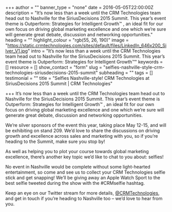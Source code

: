 +++
author = ""
banner_type = "none"
date = 2016-05-05T22:00:00Z
description = "It’s now less than a week until the CRM Technologies team head out to Nashville for the SiriusDecisions 2015 Summit. This year’s event theme is Outperform: Strategies for Intelligent Growth™ , an ideal fit for our own focus on driving global marketing excellence and one which we’re sure will generate great debate, discussion and networking opportunities."
heading = ""
highlight_colour = "rgb(55, 26, 190)"
image = "https://static.crmtechnologies.com/sites/default/files/LinkedIn_646x200_Silver_V1.jpg"
intro = "It’s now less than a week until the CRM Technologies team head out to Nashville for the SiriusDecisions 2015 Summit. This year’s event theme is Outperform: Strategies for Intelligent Growth™"
keywords = []
resource = []
show_contact = "form"
slug = "selfies-nashville-style-crm-technologies-siriusdecisions-2015-summit"
subheading = ""
tags = []
testimonial = ""
title = "Selfies Nashville-style! CRM Technologies at SiriusDecisions 2015 Summit | CRM Technologies"

+++
It’s now less than a week until the CRM Technologies team head out to Nashville for the SiriusDecisions 2015 Summit. This year’s event theme is Outperform: Strategies for Intelligent Growth™ , an ideal fit for our own focus on driving global marketing excellence and one which we’re sure will generate great debate, discussion and networking opportunities.

We’re silver sponsors of the event this year, taking place May 12-15, and will be exhibiting on stand 209. We’d love to share the discussions on driving growth and excellence across sales and marketing with you, so if you’re heading to the Summit, make sure you stop by!

As well as helping you to plot your course towards global marketing excellence, there’s another key topic we’d like to chat to you about: selfies!

No event in Nashville would be complete without some light-hearted entertainment, so come and see us to collect your CRM Technologies selfie stick and get snapping! We’ll be giving away an Apple Watch Sport to the best selfie tweeted during the show with the #CRMselfie hashtag.

Keep an eye on our Twitter stream for more details, [@CRMTechnologies](http://www.twitter.com/crmtechnologies), and get in touch if you’re heading to Nashville too – we’d love to hear from you.